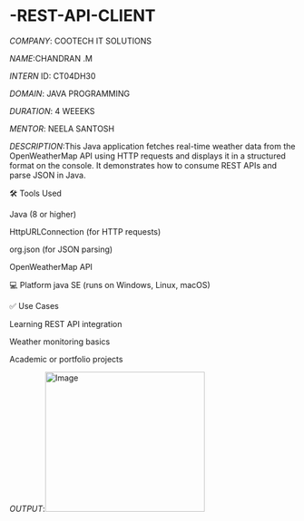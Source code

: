 # -REST-API-CLIENT
*COMPANY*: COOTECH IT SOLUTIONS

*NAME*:CHANDRAN .M

*INTERN* ID: CT04DH30

*DOMAIN*: JAVA PROGRAMMING

*DURATION*: 4 WEEEKS

*MENTOR*: NEELA SANTOSH

*DESCRIPTION*:This Java application fetches real-time weather data from the OpenWeatherMap API using HTTP requests and displays it in a structured format on the console. It demonstrates how to consume REST APIs and parse JSON in Java.

🛠 Tools Used

Java (8 or higher)

HttpURLConnection (for HTTP requests)

org.json (for JSON parsing)

OpenWeatherMap API


💻 Platform
java SE (runs on Windows, Linux, macOS)


✅ Use Cases

Learning REST API integration

Weather monitoring basics

Academic or portfolio projects

*OUTPUT*:<img width="281" height="247" alt="Image" src="https://github.com/user-attachments/assets/1467c184-89fe-4928-a72b-a0d12cd254bd" />
